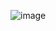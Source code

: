 ![image](https://github.com/AbdullahWali79/flutterhomeb1/assets/128243821/9b2c58c2-dac4-4f57-aae1-6a06a21daa7f)
